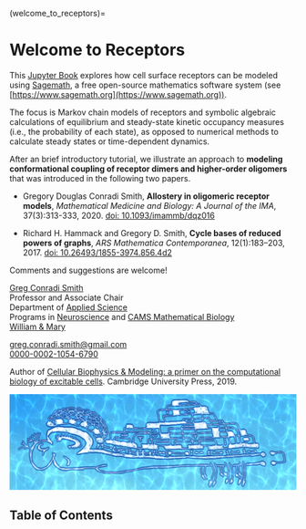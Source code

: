 (welcome_to_receptors)=
# Welcome to __Receptors__


This [Jupyter Book](https://jupyterbook.org) explores how cell surface receptors can be modeled using [Sagemath](https://www.sagemath.org), a free open\-source mathematics software system (see [https://www.sagemath.org](https://www.sagemath.org)).

The focus is Markov chain models of receptors and symbolic algebraic calculations of equilibrium and steady\-state kinetic occupancy measures \(i.e., the probability of each state\), as opposed to numerical methods to calculate steady states or time\-dependent dynamics.

After an brief introductory tutorial, we illustrate an approach to **modeling conformational coupling of receptor dimers and higher\-order oligomers** that was introduced in the following two papers.

* Gregory Douglas Conradi Smith, **Allostery in oligomeric receptor models**, *Mathematical Medicine and Biology: A Journal of the IMA*, 37(3):313-333, 2020. [doi: 10.1093/imammb/dqz016](https://doi.org/10.1093/imammb/dqz016)

* Richard H. Hammack and Gregory D. Smith, **Cycle bases of reduced powers of graphs**, *ARS Mathematica Contemporanea*, 12(1):183–203, 2017. [doi: 10.26493/1855-3974.856.4d2](https://doi.org/10.26493/1855-3974.856.4d2)

Comments and suggestions are welcome!

[Greg Conradi Smith](https://gregconradismith.wordpress.com/)\
Professor and Associate Chair\
Department of [Applied Science](https://www.wm.edu/as/appliedscience/)\
Programs in [Neuroscience](https://www.wm.edu/as/neuroscience/) and [CAMS Mathematical Biology](https://www.wm.edu/as/cams/mathematical-biology/)\
[William & Mary](https://www.wm.edu/)

greg.conradi.smith@gmail.com\
[0000-0002-1054-6790](https://orcid.org/0000-0002-1054-6790)

Author of [Cellular Biophysics \& Modeling: a primer on the computational biology of excitable cells](https://www.cambridge.org/core/books/cellular-biophysics-and-modeling/0C728F4C44D89D8F3BA62E41A0D7336F). Cambridge University Press, 2019.

![Doodle](images/Doodle.png)

## Table of Contents

```{tableofcontents}
```

```{nb-exec-table}
```